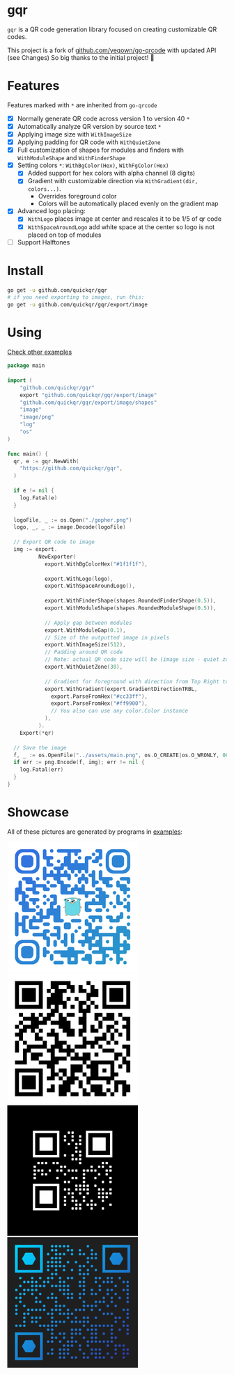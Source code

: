 # gqr
`gqr` is a QR code generation library focused on creating customizable QR codes.

This project is a fork of [github.com/yeqown/go-qrcode](http://github.com/yeqown/go-qrcode) with updated API (see Changes)
So big thanks to the initial project! 🙏

# Features
Features marked with `*` are inherited from `go-qrcode`
- [X] Normally generate QR code across version 1 to version 40 `*`
- [X] Automatically analyze QR version by source text `*`
- [X] Applying image size with `WithImageSize`
- [X] Applying padding for QR code with `WithQuietZone`
- [X] Full customization of shapes for modules and finders with `WithModuleShape` and `WithFinderShape`
- [X] Setting colors `*`: `WithBgColor(Hex)`, `WithFgColor(Hex)`
  - [X] Added support for hex colors with alpha channel (8 digits)
  - [X] Gradient with customizable direction via `WithGradient(dir, colors...)`.  
    - Overrides foreground color
    - Colors will be automatically placed evenly on the gradient map
- [X] Advanced logo placing:
  - [X] `WithLogo` places image at center and rescales it to be 1/5 of qr code
  - [X] `WithSpaceAroundLogo` add white space at the center so logo is not placed on top of modules
- [ ] Support Halftones

# Install
```bash
go get -u github.com/quickqr/gqr
# if you need exporting to images, run this:
go get -u github.com/quickqr/gqr/export/image
```

# Using
[Check other examples](./examples)
```go
package main

import (
	"github.com/quickqr/gqr"
	export "github.com/quickqr/gqr/export/image"
	"github.com/quickqr/gqr/export/image/shapes"
	"image"
	"image/png"
	"log"
	"os"
)

func main() {
  qr, e := gqr.NewWith(
    "https://github.com/quickqr/gqr",
  )

  if e != nil {
    log.Fatal(e)
  }

  logoFile, _ := os.Open("./gopher.png")
  logo, _, _ := image.Decode(logoFile)

  // Export QR code to image
  img := export.
          NewExporter(
            export.WithBgColorHex("#1f1f1f"),
		  
            export.WithLogo(logo),
            export.WithSpaceAroundLogo(),
			
            export.WithFinderShape(shapes.RoundedFinderShape(0.5)),
            export.WithModuleShape(shapes.RoundedModuleShape(0.5)),

			// Apply gap between modules
            export.WithModuleGap(0.1),
			// Size of the outputted image in pixels
            export.WithImageSize(512),
			// Padding around QR code 
			// Note: actual QR code size will be (image size - quiet zone * 2)
            export.WithQuietZone(30),

			// Gradient for foreground with direction from Top Right to Bottom Left
            export.WithGradient(export.GradientDirectionTRBL,
              export.ParseFromHex("#cc33ff"),
              export.ParseFromHex("#ff9900"),
			  // You also can use any color.Color instance
            ),
          ).
    Export(*qr)

  // Save the image
  f, _ := os.OpenFile("../assets/main.png", os.O_CREATE|os.O_WRONLY, 0644)
  if err := png.Encode(f, img); err != nil {
    log.Fatal(err)
  }
}
```

# Showcase
All of these pictures are generated by programs in [examples](./examples):
<p float="left">
  <img src="./assets/main.png" alt="main" width="300">
  <img src="./assets/default.png" alt="default" width="300">
  <img src="./assets/invert.png" alt="inverted" width="300">
  <img src="assets/custom-shapes.png" alt="inverted" width="300">
</p>